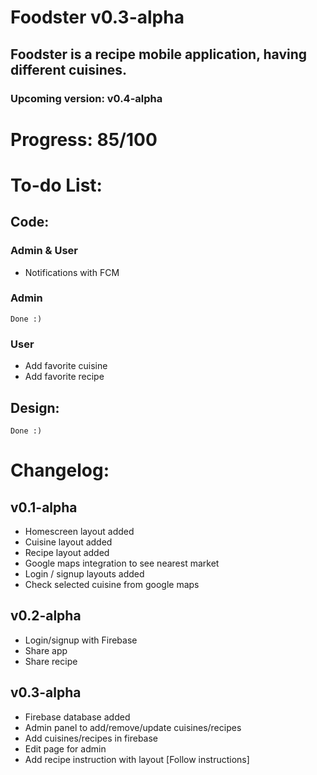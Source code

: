 # Foodster v0.3-alpha
## Foodster is a recipe mobile application, having different cuisines.
### Upcoming version: v0.4-alpha

# Progress: 85/100

# To-do List:
## Code:
### Admin & User
- Notifications with FCM

### Admin
    Done :)

### User
- Add favorite cuisine
- Add favorite recipe

## Design:
    Done :)

# Changelog:
## v0.1-alpha
- Homescreen layout added
- Cuisine layout added
- Recipe layout added
- Google maps integration to see nearest market
- Login / signup layouts added
- Check selected cuisine from google maps


## v0.2-alpha
- Login/signup with Firebase
- Share app
- Share recipe

## v0.3-alpha
- Firebase database added
- Admin panel to add/remove/update cuisines/recipes
- Add cuisines/recipes in firebase
- Edit page for admin
- Add recipe instruction with layout [Follow instructions]
